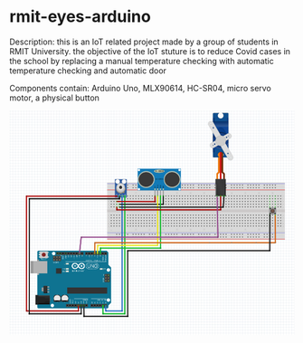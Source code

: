 # rmit-eyes-arduino

Description: this is an IoT related project made by a group of students in RMIT University. the objective of the IoT stuture is to reduce Covid cases in the school by replacing a manual temperature checking with automatic temperature checking and automatic door

Components contain: Arduino Uno, MLX90614, HC-SR04, micro servo motor, a physical button

![](images/semi-design.png)


